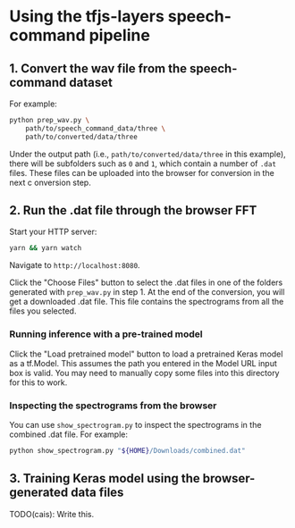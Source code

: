 # Using the tfjs-layers speech-command pipeline

## 1. Convert the wav file from the speech-command dataset

For example:

```sh
python prep_wav.py \
    path/to/speech_command_data/three \
    path/to/converted/data/three
```

Under the output path (i.e., `path/to/converted/data/three` in this example),
there will be subfolders such as `0` and `1`, which contain a number of
`.dat` files. These files can be uploaded into the browser for conversion in
the next c  onversion step.

## 2. Run the .dat file through the browser FFT

Start your HTTP server:

```sh
yarn && yarn watch
```

Navigate to `http://localhost:8080`.

Click the "Choose Files" button to select the .dat files in one of the folders
generated with `prep_wav.py` in step 1. At the end of the conversion, you will
get a downloaded .dat file. This file contains the spectrograms from all the
files you selected.

### Running inference with a pre-trained model

Click the "Load pretrained model" button to load a pretrained Keras model as
a tf.Model. This assumes the path you entered in the Model URL input box is
valid. You may need to manually copy some files into this directory for this
to work.

### Inspecting the spectrograms from the browser

You can use `show_spectrogram.py` to inspect the spectrograms in the combined
.dat file. For example:

```sh
python show_spectrogram.py "${HOME}/Downloads/combined.dat"
```

## 3. Training Keras model using the browser-generated data files

TODO(cais): Write this.